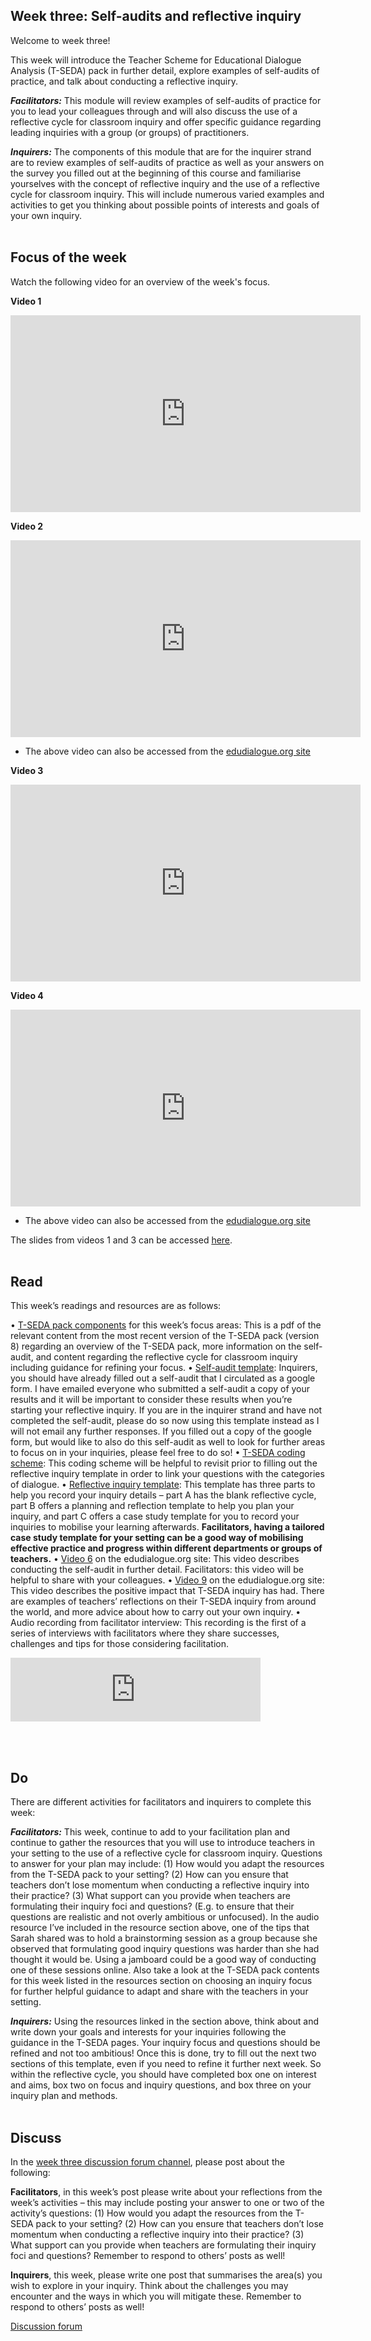 ## Week three: Self-audits and reflective inquiry

Welcome to week three!

This week will introduce the Teacher Scheme for Educational Dialogue Analysis (T-SEDA) pack in further detail, explore examples of self-audits of practice, and talk about conducting a reflective inquiry.

**_Facilitators:_** This module will review examples of self-audits of practice for you to lead your colleagues through and will also discuss the use of a reflective cycle for classroom inquiry and offer specific guidance regarding leading inquiries with a group (or groups) of practitioners.

**_Inquirers:_** The components of this module that are for the inquirer strand are to review examples of self-audits of practice as well as your answers on the survey you filled out at the beginning of this course and familiarise yourselves with the concept of reflective inquiry and the use of a reflective cycle for classroom inquiry. This will include numerous varied examples and activities to get you thinking about possible points of interests and goals of your own inquiry.
<br/><br/>
## Focus of the week

Watch the following video for an overview of the week's focus.

**Video 1**
<iframe width="560" height="315" src="https://www.youtube.com/embed/EZWckUcZFgk" frameborder="0" allow="accelerometer; autoplay; clipboard-write; encrypted-media; gyroscope; picture-in-picture" allowfullscreen></iframe>

**Video 2**
<iframe width="560" height="315" src="https://www.youtube.com/embed/2k8t10ghk7s" frameborder="0" allow="accelerometer; autoplay; clipboard-write; encrypted-media; gyroscope; picture-in-picture" allowfullscreen></iframe>

* The above video can also be accessed from the [edudialogue.org site](https://www.edudialogue.org/resources/introductory-video-series/)

**Video 3**
<iframe width="560" height="315" src="https://www.youtube.com/embed/Auyaaf2HNvU" frameborder="0" allow="accelerometer; autoplay; clipboard-write; encrypted-media; gyroscope; picture-in-picture" allowfullscreen></iframe>

**Video 4**
<iframe width="560" height="315" src="https://www.youtube.com/embed/fGmUlrynm8g" frameborder="0" allow="accelerometer; autoplay; clipboard-write; encrypted-media; gyroscope; picture-in-picture" allowfullscreen></iframe>

* The above video can also be accessed from the [edudialogue.org site](https://www.edudialogue.org/resources/introductory-video-series/)

The slides from videos  1 and 3 can be accessed [here](https://mbrugha.github.io/course-in-a-box/img/Wk3_slides.pdf).
<br/><br/>
## Read

This week’s readings and resources are as follows:

•	[T-SEDA pack components](https://mbrugha.github.io/course-in-a-box/img/TSEDA_resources_wk3.pdf) for this week’s focus areas: This is a pdf of the relevant content from the most recent version of the T-SEDA pack (version 8) regarding an overview of the T-SEDA pack, more information on the self-audit, and content regarding the reflective cycle for classroom inquiry including guidance for refining your focus.
•	[Self-audit template](https://mbrugha.github.io/course-in-a-box/img/TSEDA_selfaudit.doc): Inquirers, you should have already filled out a self-audit that I circulated as a google form. I have emailed everyone who submitted a self-audit a copy of your results and it will be important to consider these results when you’re starting your reflective inquiry. If you are in the inquirer strand and have not completed the self-audit, please do so now using this template instead as I will not email any further responses. If you filled out a copy of the google form, but would like to also do this self-audit as well to look for further areas to focus on in your inquiries, please feel free to do so! 
•	[T-SEDA coding scheme](https://mbrugha.github.io/course-in-a-box/img/TSEDA_coding_scheme.png): This coding scheme will be helpful to revisit prior to filling out the reflective inquiry template in order to link your questions with the categories of dialogue.
•	[Reflective inquiry template](https://mbrugha.github.io/course-in-a-box/img/TSEDA_reflective_cycle.doc): This template has three parts to help you record your inquiry details – part A has the blank reflective cycle, part B offers a planning and reflection template to help you plan your inquiry, and part C offers a case study template for you to record your inquiries to mobilise your learning afterwards. **Facilitators, having a tailored case study template for your setting can be a good way of mobilising effective practice and progress within different departments or groups of teachers.**
•	[Video 6](https://www.edudialogue.org/resources/introductory-video-series/) on the edudialogue.org site: This video describes conducting the self-audit in further detail. Facilitators: this video will be helpful to share with your colleagues.
•	[Video 9](https://www.edudialogue.org/resources/introductory-video-series/) on the edudialogue.org site: This video describes the positive impact that T-SEDA inquiry has had. There are examples of teachers’ reflections on their T-SEDA inquiry from around the world, and more advice about how to carry out your own inquiry.
•	Audio recording from facilitator interview: This recording is the first of a series of interviews with facilitators where they share successes, challenges and tips for those considering facilitation.

<iframe src="https://anchor.fm/meaghan-brugha/embed/episodes/Educational-dialogue-Facilitator-interview-1-ertfu3/a-a4rs7vm" height="102px" width="400px" frameborder="0" scrolling="no"></iframe>

<br/><br/>
## Do

There are different activities for facilitators and inquirers to complete this week:

**_Facilitators:_** This week, continue to add to your facilitation plan and continue to gather the resources that you will use to introduce teachers in your setting to the use of a reflective cycle for classroom inquiry. Questions to answer for your plan may include: (1) How would you adapt the resources from the T-SEDA pack to your setting? (2) How can you ensure that teachers don’t lose momentum when conducting a reflective inquiry into their practice? (3) What support can you provide when teachers are formulating their inquiry foci and questions? (E.g. to ensure that their questions are realistic and not overly ambitious or unfocused). In the audio resource I’ve included in the resource section above, one of the tips that Sarah shared was to hold a brainstorming session as a group because she observed that formulating good inquiry questions was harder than she had thought it would be. Using a jamboard could be a good way of conducting one of these sessions online. Also take a look at the T-SEDA pack contents for this week listed in the resources section on choosing an inquiry focus for further helpful guidance to adapt and share with the teachers in your setting.

**_Inquirers:_** Using the resources linked in the section above, think about and write down your goals and interests for your inquiries following the guidance in the T-SEDA pages. Your inquiry focus and questions should be refined and not too ambitious! Once this is done, try to fill out the next two sections of this template, even if you need to refine it further next week. So within the reflective cycle, you should have completed box one on interest and aims, box two on focus and inquiry questions, and box three on your inquiry plan and methods.
<br/><br/>
## Discuss

In the [week three discussion forum channel](https://www.edudialogue.org/forum/dialogue-mooc-on-dialogue/week-three-self-audits-and-reflective-inquiry/), please post about the following:

**Facilitators**, in this week’s post please write about your reflections from the week’s activities – this may include posting your answer to one or two of the activity’s questions: (1) How would you adapt the resources from the T-SEDA pack to your setting? (2) How can you ensure that teachers don’t lose momentum when conducting a reflective inquiry into their practice? (3) What support can you provide when teachers are formulating their inquiry foci and questions? Remember to respond to others’ posts as well!

**Inquirers**, this week, please write one post that summarises the area(s) you wish to explore in your inquiry. Think about the challenges you may encounter and the ways in which you will mitigate these. Remember to respond to others’ posts as well!

<a class="btn btn-primary" href="https://www.edudialogue.org/forum/?foro=signin#038;redirect_to=https%3A%2F%2Fwww.edudialogue.org%2Fforum%2Fdialogue-mooc-on-dialogue%2F"><i class="fa fa-home"></i> Discussion forum</a>
